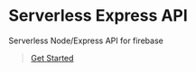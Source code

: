 
# Serverless Express API

Serverless Node/Express API for firebase

> [Get Started](https://listingslab.com/work/javascript/node/)